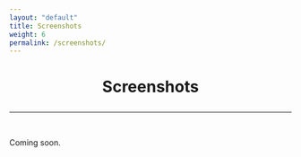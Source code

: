 ```yaml
---
layout: "default"
title: Screenshots
weight: 6
permalink: /screenshots/
---
```


<h1><p style="text-align: center">Screenshots</p></h1>

-----
<br>

Coming soon.
